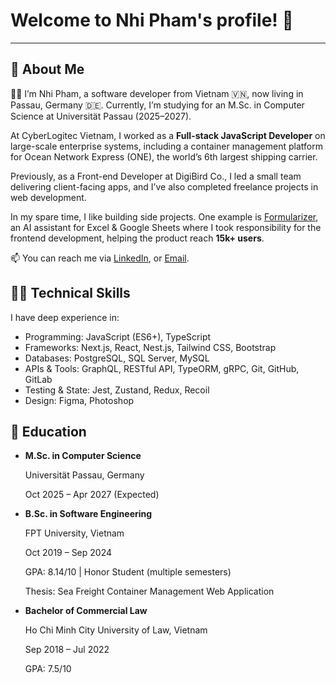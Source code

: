 # Welcome to Nhi Pham's profile! 👋
---

## 🚀 About Me
🕵️‍♀️ I’m Nhi Pham, a software developer from Vietnam 🇻🇳, now living in Passau, Germany 🇩🇪.
Currently, I’m studying for an M.Sc. in Computer Science at Universität Passau (2025–2027).

At CyberLogitec Vietnam, I worked as a **Full-stack JavaScript Developer** on large-scale enterprise systems, including a container management platform for Ocean Network Express (ONE), the world’s 6th largest shipping carrier.

Previously, as a Front-end Developer at DigiBird Co., I led a small team delivering client-facing apps, and I’ve also completed freelance projects in web development.

In my spare time, I like building side projects. One example is [Formularizer](https://formularizer.com/home), an AI assistant for Excel & Google Sheets where I took responsibility for the frontend development, helping the product reach **15k+ users**.

📫 You can reach me via [LinkedIn](https://www.linkedin.com/in/thiennhi/), or [Email](thienphamnhi@gmail.com).
## 👩‍💻 Technical Skills
I have deep experience in:
- Programming: JavaScript (ES6+), TypeScript
- Frameworks: Next.js, React, Nest.js, Tailwind CSS, Bootstrap
- Databases: PostgreSQL, SQL Server, MySQL
- APIs & Tools: GraphQL, RESTful API, TypeORM, gRPC, Git, GitHub, GitLab
- Testing & State: Jest, Zustand, Redux, Recoil
- Design: Figma, Photoshop
  
## 🏫 Education

- **M.Sc. in Computer Science**

  Universität Passau, Germany

  Oct 2025 – Apr 2027 (Expected)

- **B.Sc. in Software Engineering**

  FPT University, Vietnam

  Oct 2019 – Sep 2024

  GPA: 8.14/10 | Honor Student (multiple semesters)

  Thesis: Sea Freight Container Management Web Application

- **Bachelor of Commercial Law**

  Ho Chi Minh City University of Law, Vietnam

  Sep 2018 – Jul 2022

  GPA: 7.5/10
